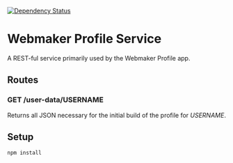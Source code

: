 [![Dependency Status](https://gemnasium.com/gvn/webmaker-profile-service.png)](https://gemnasium.com/gvn/webmaker-profile-service)

# Webmaker Profile Service

A REST-ful service primarily used by the Webmaker Profile app.

## Routes

### GET /user-data/USERNAME

Returns all JSON necessary for the initial build of the profile for *USERNAME*.

## Setup

`npm install`
